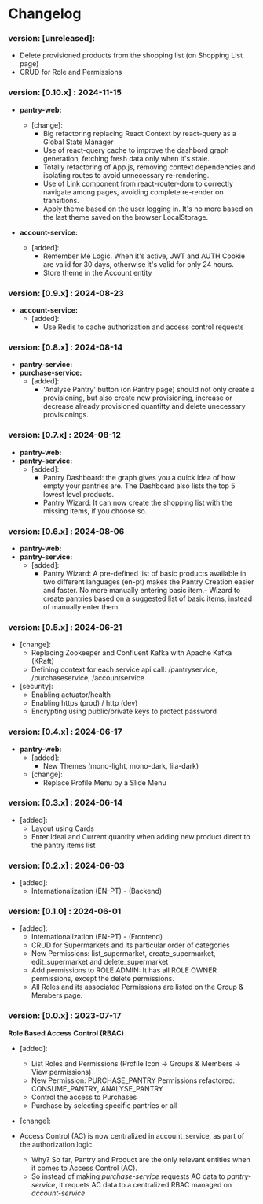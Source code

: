 # Changelog

### version: [unreleased]:

- Delete provisioned products from the shopping list (on Shopping List page)
- CRUD for Role and Permissions

### version: [0.10.x] : 2024-11-15

- <b>pantry-web:</b>
    - [change]:
        - Big refactoring replacing React Context by react-query as a Global State Manager
        - Use of react-query cache to improve the dashbord graph generation, fetching fresh data only when it's stale.
        - Totally refactoring of App.js, removing context dependencies and isolating routes to avoid unnecessary
          re-rendering.
        - Use of Link component from react-router-dom to correctly navigate among pages, avoiding complete re-render on
          transitions.
        - Apply theme based on the user logging in. It's no more based on the last theme saved on the browser
          LocalStorage.

- <b>account-service:</b>
    - [added]:
        - Remember Me Logic. When it's active, JWT and AUTH Cookie are valid for 30 days, otherwise it's valid for only
          24 hours.
        - Store theme in the Account entity

### version: [0.9.x] : 2024-08-23

- <b>account-service:</b>
    - [added]:
        - Use Redis to cache authorization and access control requests

### version: [0.8.x] : 2024-08-14

- <b>pantry-service:</b>
- <b>purchase-service:</b>
    - [added]:
        - 'Analyse Pantry' button (on Pantry page) should not only create a provisioning, but also create new
          provisioning,
          increase or decrease already provisioned quantitty and delete unecessary provisionings.

### version: [0.7.x] : 2024-08-12

- <b>pantry-web:</b>
- <b>pantry-service:</b>
    - [added]:
        - Pantry Dashboard: the graph gives you a quick idea of how empty your pantries are. The Dashboard also lists
          the top 5 lowest level
          products.
        - Pantry Wizard: It can now create the shopping list with the missing items, if you choose so.

### version: [0.6.x] : 2024-08-06

- <b>pantry-web:</b>
- <b>pantry-service:</b>
    - [added]:
        - Pantry Wizard: A pre-defined list of basic products available in two different languages (en-pt) makes the
          Pantry Creation easier and faster. No more manually entering basic item.- Wizard to create pantries based on a
          suggested list of basic items, instead of manually enter them.

### version: [0.5.x] : 2024-06-21

- [change]:
    - Replacing Zookeeper and Confluent Kafka with Apache Kafka (KRaft)
    - Defining context for each service api call: /pantryservice, /purchaseservice, /accountservice
- [security]:
    - Enabling actuator/health
    - Enabling https (prod) / http (dev)
    - Encrypting using public/private keys to protect password

### version: [0.4.x] : 2024-06-17

- <b>pantry-web:</b>
    - [added]:
        - New Themes (mono-light, mono-dark, lila-dark)
    - [change]:
        - Replace Profile Menu by a Slide Menu

### version: [0.3.x] : 2024-06-14

- [added]:
    - Layout using Cards
    - Enter Ideal and Current quantity when adding new product direct to the pantry items list

### version: [0.2.x] : 2024-06-03

- [added]:
    - Internationalization (EN-PT) - (Backend)

### version: [0.1.0] : 2024-06-01

- [added]:
    - Internationalization (EN-PT) - (Frontend)
    - CRUD for Supermarkets and its particular order of categories
    - New Permissions: list_supermarket, create_supermarket, edit_supermarket and delete_supermarket
    - Add permissions to ROLE ADMIN: It has all ROLE OWNER permissions, except the delete permissions.
    - All Roles and its associated Permissions are listed on the Group & Members page.

### version: [0.0.x] : 2023-07-17

<b> Role Based Access Control (RBAC) </b>

- [added]:
    - List Roles and Permissions (Profile Icon -> Groups & Members -> View permissions)
    - New Permission: PURCHASE_PANTRY Permissions refactored: CONSUME_PANTRY, ANALYSE_PANTRY
    - Control the access to Purchases
    - Purchase by selecting specific pantries or all


- [change]:
- Access Control (AC) is now centralized in account_service, as part of the authorization logic.
    - Why? So far, Pantry and Product are the only relevant entities when it comes to Access Control (AC).
    - So instead of making <i>purchase-service</i> requests AC data to <i>pantry-service</i>, it requets AC data to a
      centralized RBAC managed on <i>account-service</i>.

